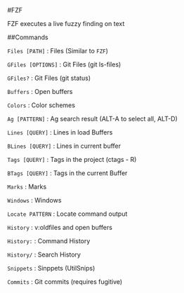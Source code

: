 #FZF

FZF executes a live fuzzy finding on text

##Commands

`Files [PATH]` : Files (Similar to `FZF`)

`GFiles [OPTIONS]` : Git Files (git ls-files)

`GFiles?` : Git Files (git status)

`Buffers` : Open buffers

`Colors` : Color schemes

`Ag [PATTERN]` : Ag search result (ALT-A to select all, ALT-D)

`Lines [QUERY]` : Lines in load Buffers

`BLines [QUERY]` : Lines in current buffer

`Tags [QUERY]` : Tags in the project (ctags - R)

`BTags [QUERY]` : Tags in the current Buffer

`Marks` : Marks

`Windows` : Windows

`Locate PATTERN` : Locate command output

`History` : v:oldfiles and open buffers

`History:` : Command History

`History/` : Search History

`Snippets` : Sinppets (UtilSnips)

`Commits` : Git commits (requires fugitive)
